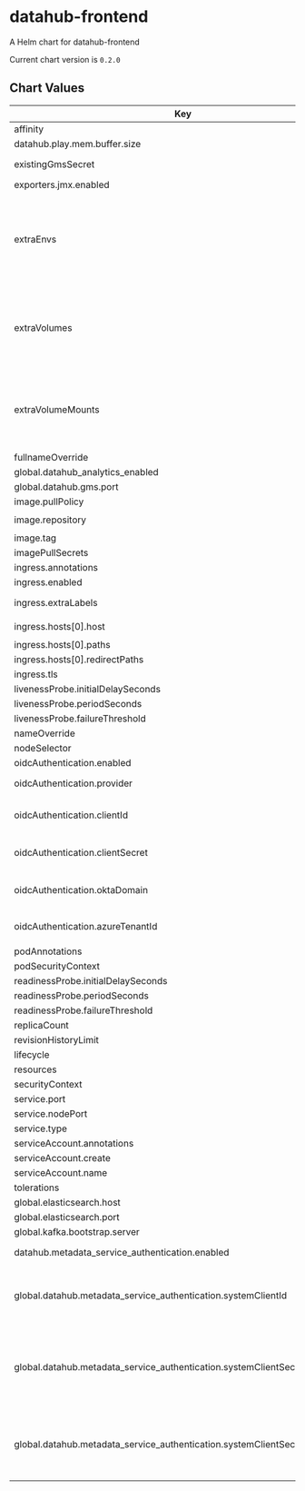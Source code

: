 datahub-frontend
================
A Helm chart for datahub-frontend

Current chart version is `0.2.0`

## Chart Values

| Key | Type | Default | Description |
|-----|------|---------|-------------|
| affinity | object | `{}` |  |
| datahub.play.mem.buffer.size | string | `"10MB"` |  |
| existingGmsSecret | object | {} | Reference to GMS secret if already exists |
| exporters.jmx.enabled | boolean | false |  |
| extraEnvs | Extra [environment variables][] which will be appended to the `env:` definition for the container | `[]` |
| extraVolumes | Templatable string of additional `volumes` to be passed to the `tpl` function | "" |
| extraVolumeMounts | Templatable string of additional `volumeMounts` to be passed to the `tpl` function | "" |
| fullnameOverride | string | `"datahub-frontend"` |  |
| global.datahub_analytics_enabled | boolean | true |  |
| global.datahub.gms.port | string | `"8080"` |  |
| image.pullPolicy | string | `"IfNotPresent"` |  |
| image.repository | string | `"linkedin/datahub-frontend-react"` |  |
| image.tag | string | `"head"` |  |
| imagePullSecrets | list | `[]` |  |
| ingress.annotations | object | `{}` |  |
| ingress.enabled | bool | `false` |  |
| ingress.extraLabels | object | `{}` | provides extra labels for ingress configuration |
| ingress.hosts[0].host | string | `"chart-example.local"` |  |
| ingress.hosts[0].paths | list | `[]` |  |
| ingress.hosts[0].redirectPaths | list | `[]` |  |
| ingress.tls | list | `[]` |  |
| livenessProbe.initialDelaySeconds | int | `60` |  |
| livenessProbe.periodSeconds | int | `30` |  |
| livenessProbe.failureThreshold | int | `4` |  |
| nameOverride | string | `""` |  |
| nodeSelector | object | `{}` |  |
| oidcAuthentication.enabled | boolean | `false` | Enable [OIDC authentication](https://datahubproject.io/docs/authentication/guides/sso/configure-oidc-react) |
| oidcAuthentication.provider | string | `""` | One of the supported OIDC providers: [google](https://datahubproject.io/docs/authentication/guides/sso/configure-oidc-react-google), [okta](https://datahubproject.io/docs/authentication/guides/sso/configure-oidc-react-okta), or [azure](https://datahubproject.io/docs/authentication/guides/sso/configure-oidc-react-azure) |
| oidcAuthentication.clientId | string | `""` | A unique identifier for your application with the identity provider |
| oidcAuthentication.clientSecret | string | `""` | A shared secret to use for exchange between you and your identity provider |
| oidcAuthentication.oktaDomain | string | `""` | Okta domain, e.g. `dev-12345.okta.com`; needed only if `provider` is set to `okta` |
| oidcAuthentication.azureTenantId | string | `""` | Azure directory (tenant) ID; neede only if `provider` is set to `azure` |
| podAnnotations | object | `{}` |  |
| podSecurityContext | object | `{}` |  |
| readinessProbe.initialDelaySeconds | int | `60` |  |
| readinessProbe.periodSeconds | int | `30` |  |
| readinessProbe.failureThreshold | int | `4` |  |
| replicaCount | int | `1` |  |
| revisionHistoryLimit | int | `10` |  |
| lifecycle | object | `{}` |  |
| resources | object | `{}` |  |
| securityContext | object | `{}` |  |
| service.port | int | `9001` |  |
| service.nodePort | int | `""` |  |
| service.type | string | `"LoadBalancer"` |  |
| serviceAccount.annotations | object | `{}` |  |
| serviceAccount.create | bool | `true` |  |
| serviceAccount.name | string | `nil` |  |
| tolerations | list | `[]` |  |
| global.elasticsearch.host | string | `"elasticsearch"` |  |
| global.elasticsearch.port | string | `"9200"` |  |
| global.kafka.bootstrap.server | string | `"broker:9092"` |  |
| datahub.metadata_service_authentication.enabled | bool | `false` | Whether Metadata Service Authentication is enabled. |
| global.datahub.metadata_service_authentication.systemClientId | string | `"__datahub_system"` | The internal system id that is used to communicate with DataHub GMS. Required if metadata_service_authentication is 'true'. |
| global.datahub.metadata_service_authentication.systemClientSecret.secretRef | string | `nil` | The reference to a secret containing the internal system secret that is used to communicate with DataHub GMS. Required if metadata_service_authentication is 'true'. |
| global.datahub.metadata_service_authentication.systemClientSecret.secretKey | string | `nil` | The key of a secret containing the internal system secret that is used to communicate with DataHub GMS. Required if metadata_service_authentication is 'true'. |
